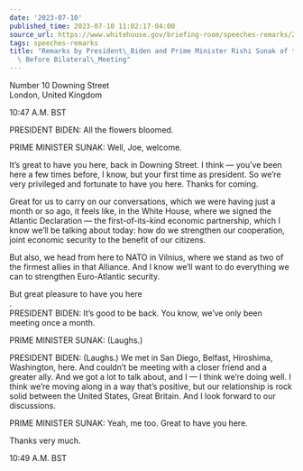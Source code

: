 ```yaml
---
date: '2023-07-10'
published_time: 2023-07-10 11:02:17-04:00
source_url: https://www.whitehouse.gov/briefing-room/speeches-remarks/2023/07/10/remarks-by-president-biden-and-prime-minister-rishi-sunak-of-the-united-kingdom-before-bilateral-meeting-3/
tags: speeches-remarks
title: "Remarks by President\_Biden and Prime Minister Rishi Sunak of the United Kingdom\
  \ Before Bilateral\_Meeting"
---
```

 
Number 10 Downing Street  
London, United Kingdom

10:47 A.M. BST

PRESIDENT BIDEN: All the flowers bloomed.

PRIME MINISTER SUNAK: Well, Joe, welcome.

It’s great to have you here, back in Downing Street. I think — you’ve
been here a few times before, I know, but your first time as president.
So we’re very privileged and fortunate to have you here. Thanks for
coming.

Great for us to carry on our conversations, which we were having just a
month or so ago, it feels like, in the White House, where we signed the
Atlantic Declaration — the first-of-its-kind economic partnership, which
I know we’ll be talking about today: how do we strengthen our
cooperation, joint economic security to the benefit of our citizens.

But also, we head from here to NATO in Vilnius, where we stand as two of
the firmest allies in that Alliance. And I know we’ll want to do
everything we can to strengthen Euro-Atlantic security.

But great pleasure to have you here  
.  
PRESIDENT BIDEN: It’s good to be back. You know, we’ve only been meeting
once a month.

PRIME MINISTER SUNAK: (Laughs.)

PRESIDENT BIDEN: (Laughs.) We met in San Diego, Belfast, Hiroshima,
Washington, here. And couldn’t be meeting with a closer friend and a
greater ally. And we got a lot to talk about, and I — I think we’re
doing well. I think we’re moving along in a way that’s positive, but our
relationship is rock solid between the United States, Great Britain. And
I look forward to our discussions.

PRIME MINISTER SUNAK: Yeah, me too. Great to have you here.

Thanks very much.

10:49 A.M. BST
